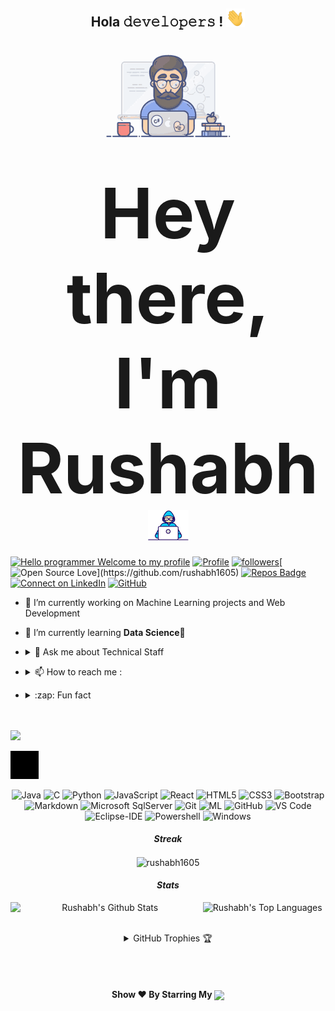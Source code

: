 
<!--
### Hi there 👋

**rushabh1605/rushabh1605** is a ✨ _special_ ✨ repository because its `README.md` (this file) appears on your GitHub profile.

Here are some ideas to get you started:

- 🔭 I’m currently working on ...
- 🌱 I’m currently learning ...
- 👯 I’m looking to collaborate on ...
- 🤔 I’m looking for help with ...
- 💬 Ask me about ...
- 📫 How to reach me: ...
- 😄 Pronouns: ...
- ⚡ Fun fact: ...
-->

<!-- Header section -->

<div align="center">
   <h2> Hola 𝚍𝚎𝚟𝚎𝚕𝚘𝚙𝚎𝚛𝚜 </> ! <img src="https://github.com/ABSphreak/ABSphreak/blob/master/gifs/Hi.gif" width="30px">
   </h2>
</div>

<div align="center" width="50">
   <img src="https://github.com/rushabh1605/rushabh1605/blob/main/files/tenor.gif" alt="Welcome!"/>
</div>
<h1 align="center"> <span style="colour:red font-family:Papyrus; font-size:4em;"> Hey there, I'm Rushabh </span> <img src="https://github.com/rushabh1605/rushabh1605/blob/main/files/Developer.gif" width="65px"> </h1>

[![Hello programmer Welcome to my profile](https://img.shields.io/badge/Hello,Programmer!-Welcome<3-orange.svg?style=flat&logo=github)](https://github.com/rushabh1605) [![Profile](https://komarev.com/ghpvc/?username=rushabh1605&color=blue)](https://github.com/rushabh1605) [![followers](https://img.shields.io/github/followers/rushabh1605?style=social)](https://github.com/rushabh1605?tab=followers)[![Open Source Love](https://badges.frapsoft.com/os/v2/open-source.svg?:heart:)](https://github.com/rushabh1605) [![Repos Badge](https://badges.pufler.dev/repos/rushabh1605)](https://github.com/rushabh1605?tab=repositories)[![Connect on LinkedIn](https://img.shields.io/badge/--linkedin?label=LinkedIn&logo=LinkedIn&style=social)](https://www.linkedin.com/in/rushabhthakkar/) [![GitHub](https://img.shields.io/badge/-GitHub-333333?style=flat&logo=github)](https://github.com/rushabh1605/)
<br>

- 🔭 I’m currently working on Machine Learning projects and Web Development

- 🌱 I’m currently learning **Data Science🤩**

- <details> <summary> 💬 Ask me about Technical Staff </summary> <a href="https://web.whatsapp.com/" target="blank"><img align="center" src="https://github.com/rushabh1605/rushabh1605/blob/main/files/WA.png" width="35px" /></a>
</details>  

- <details> <summary> 📫 How to reach me :</summary><a href="mailto:rushabht1605@gmail.com"> <img src="https://img.icons8.com/fluent/48/000000/gmail.png" width="22px"/> </a>
</details> 

- <details> <summary>:zap: Fun fact</summary> Scratch here ▒▒▒▒▒▒▒▒▒▒ to unveil my fun fact lol
</details>

<br><br>
<img height="25" src="https://img.shields.io/badge/Languages and  tools- 📚-green.svg?&style=for-the-badge&logo=RushabhThakkar&logoColor=blue" />

<img  alt="GIF"  width="45px" src="https://github.com/rushabh1605/rushabh1605/blob/main/files/giphy%20(1).gif" />

<div align="center">
   
   ![Java](http://img.shields.io/badge/-Java-5B4638?style=flat-square&logo=java&logoColor=ffffff)
   ![C](http://img.shields.io/badge/-C-A8B9CC?style=flat-square&logo=c&logoColor=ffffff)
   ![Python](http://img.shields.io/badge/-Python-3776AB?style=flat-square&logo=python&logoColor=ffffff)
   ![JavaScript](https://img.shields.io/badge/-JavaScript-%23F7DF1C?style=flat-square&logo=javascript&logoColor=000000&labelColor=%23F7DF1C&color=%23FFCE5A)
   ![React](https://img.shields.io/badge/-React-61DAFB?style=flat-square&logo=react&logoColor=ffffff)
   ![HTML5](https://img.shields.io/badge/-HTML5-%23E44D27?style=flat-square&logo=html5&logoColor=ffffff)
   ![CSS3](https://img.shields.io/badge/-CSS3-%231572B6?style=flat-square&logo=css3)
   ![Bootstrap](https://img.shields.io/badge/-Bootstrap-563D7C?style=flat-square&logo=Bootstrap&logoColor=ededd0)
   ![Markdown](https://img.shields.io/badge/-Markdown-000000?style=flat-square&logo=markdown)
   ![Microsoft SqlServer](https://img.shields.io/badge/-Sql%20Server-d8d3cd?style=flat-square&logo=microsoft-sql-server&logoColor=393e46)
   ![Git](https://img.shields.io/badge/-Git-7e8a97?style=flat-square&logo=git&logoColor=%23ffffff)
   ![ML](https://img.shields.io/badge/-MachineLearning-5d5b6a?style=flat-square&logo=ai&logoColor=ffffff)
   ![GitHub](https://img.shields.io/badge/-GitHub-181717?style=flat-square&logo=github)
   ![VS Code](http://img.shields.io/badge/-VS%20Code-007ACC?style=flat-square&logo=visual-studio-code&logoColor=ffffff)
   ![Eclipse-IDE](http://img.shields.io/badge/-Eclipse-2C2255?style=flat-square&logo=eclipse&logoColor=ffffff)
   ![Powershell](http://img.shields.io/badge/-Powershell-5391FE?style=flat-square&logo=powershell&logoColor=ffffff)
   ![Windows](http://img.shields.io/badge/-Windows-0078D6?style=flat-square&logo=windows&logoColor=ffffff)

</div>

<div align="center">

   _<h4 align="center">Streak</h4>_

   <p><img align="center"
         src="https://github-readme-streak-stats.herokuapp.com/?user=rushabh1605&theme=dark&hide_border=true&fire=b6336c&sideNums=b6336c&currStreakNum=b6336c&sideLabels=743cc7&ring=743cc7&currStreakLabel=743cc7&background=141321&dates=c8c2bc"
         alt="rushabh1605" /></p>

   _<h4 align="center">Stats</h4>_
   <img align="left"
      src="https://github-readme-stats.vercel.app/api?username=rushabh1605&show_icons=true&theme=radical&border_color=141321&text_color=c8c2bc"
      alt="Rushabh's Github Stats" width="60%">
      
   <img
      src="https://github-readme-stats.sumanth-talluri.vercel.app/api/top-langs/?username=rushabh1605&show_icons=true&hide_border=true&theme=radical&text_color=c8c2bc"
      width="37%" alt="Rushabh's Top Languages">
      
   <br>
</div>

<details align="center">
  <summary>GitHub Trophies 🏆</summary>
<p align="center">
  <a href="https://github.com/ryo-ma/github-profile-trophy" target="_blank">
    <img src="https://github-profile-trophy.vercel.app/?username=rushabh1605&theme=juicyfresh&layout=compact&title_color=00FF00"/>
  </a>
</p>
</details>

<br><br>
<h4 align="center">Show ❤️ By Starring My <a href='https://github.com/rushabh1605?tab=repositories'><img align='center'  height="22" src="https://img.shields.io/badge/Repos!😊-purple.svg?&style=for-the-badge&logo=RUshabhThakkar&logoColor=blue" /></a></h4>






<!-- 
<img
      src="https://komarev.com/ghpvc/?username=rushabh1605&color=red"
      width="12%" alt="Profile Views">
   <br>
--> 
